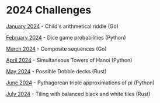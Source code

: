 # 2024 Challenges

[January 2024](01/) - Child's arithmetical riddle (Go)

[February 2024](02/) - Dice game probabilities (Python)

[March 2024](03/) - Composite sequences (Go)

[April 2024](04/) - Simultaneous Towers of Hanoi (Python)

[May 2024](05/) - Possible Dobble decks (Rust)

[June 2024](06/) - Pythagorean triple approximations of pi (Python)

[July 2024](07/) - Tiling with balanced black and white tiles (Rust)
